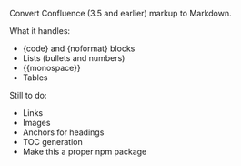 Convert Confluence (3.5 and earlier) markup to Markdown.


What it handles:

*   {code} and {noformat} blocks
*   Lists (bullets and numbers)
*   {{monospace}}
*   Tables


Still to do:

* Links
* Images
* Anchors for headings
* TOC generation
* Make this a proper npm package



